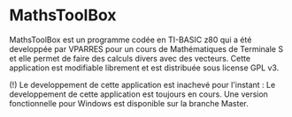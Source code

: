 MathsToolBox
============

MathsToolBox est un programme codée en TI-BASIC z80 qui a été developpée par VPARRES pour un cours
de Mathématiques de Terminale S et elle permet de faire des calculs divers avec des vecteurs. Cette application est
modifiable librement et est distribuée sous license GPL v3.

(!) Le developpement de cette application est inachevé pour l'instant : Le developpement de cette application est toujours en cours. Une version fonctionnelle pour Windows est disponible
sur la branche Master.
